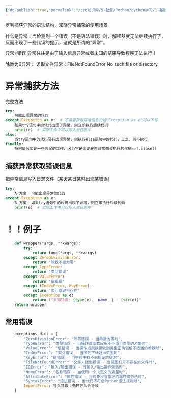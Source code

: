 ```yaml
---
{"dg-publish":true,"permalink":"/czc知识库/5-就业/Python/python学习/1-基础的基础/212-异常/","dgPassFrontmatter":true,"created":"2024-11-13T14:13:18.758+08:00","updated":"2024-12-08T12:39:45.345+08:00"}
---
```



罗列捕获异常的语法结构，知晓异常捕获的使用场景

什么是异常：当检测到一个错误（不是语法错误）时，解释器就无法继续执行了，反而出现了一些错误的提示，这就是所谓的"异常"。

异常≠错误
异常往往是由于输入信息异常或者未知的结果导致程序无法执行！

除数为0异常：
读取文件异常：FileNotFoundError
No such file or directory

# 异常捕获方法

完整方法
```python
try:
	可能出现异常的代码
except Exception as e:  # 不需要获取异常信息的话"Exception as e"可以不写
	如果try语句中的代码出现了异常，则立即执行后续代码
	print(e)  # 实际工作中可以写入到日志中 
else:
	当try语句中的代码没有出现异常，则执行else语句中的代码，反之，则不执行
finally:
	特别适合实现一些收尾的工作，因为它是无论是否异常都会执行的代码=>f.close()
```

## 捕获异常获取错误信息

把异常信息写入日志文件（某天某日某时出现某错误）

```python
try:
	A 方案  可能出现异常的代码
except Exception as e:
	B 方案  如果try语句中的代码出现了异常，则立即执行后续代码
	print(e)  # 实际工作中可以写入到日志中 
```


# ！！例子
```python
    def wrapper(*args, **kwargs):
        try:
            return func(*args, **kwargs)
        except ZeroDivisionError:
            return "除数不能为零"
        except TypeError:
            return "类型错误"
        except ValueError:
            return "值错误"
        except (IndexError, KeyError):
            return "索引或键不存在"
        except Exception as e:
            return f"未知错误: {type(e).__name__} - {str(e)}"
    return wrapper
```

## 常用错误
```python
    exceptions_dict = {
        "ZeroDivisionError": "除零错误 - 当除数为零时",
        "TypeError": "类型错误 - 当操作或函数应用于不适当类型的对象时",
        "ValueError": "值错误 - 当操作或函数接收到类型正确但值不适当的参数时",
        "IndexError": "索引错误 - 当序列下标超出范围时",
        "KeyError": "键错误 - 当字典中找不到指定的键时",
        "FileNotFoundError": "文件未找到错误 - 当试图打开不存在的文件时",
        "IOError": "输入/输出错误 - 当输入/输出操作失败时",
        "NameError": "名称错误 - 当使用一个未定义的变量时",
        "AttributeError": "属性错误 - 当对象没有指定的属性或方法时",
        "SyntaxError": "语法错误 - 当代码不符合Python语法规则时",
	    ImportError: 导入错误：循环导入会导致
    }
```

